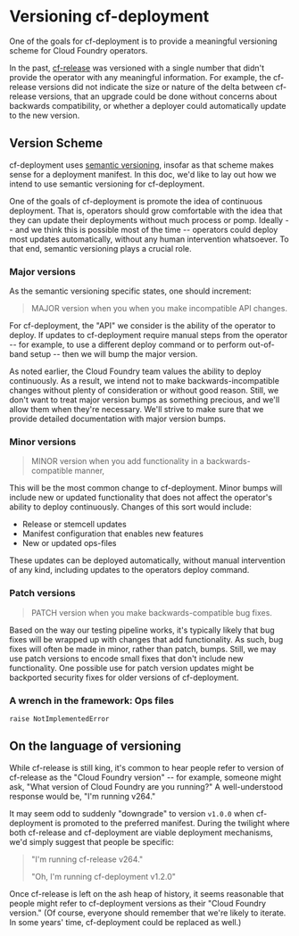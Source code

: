 # Versioning cf-deployment

One of the goals for cf-deployment
is to provide a meaningful versioning scheme
for Cloud Foundry operators.

In the past,
[cf-release](https://github.com/cloudfoundry/cf-release)
was versioned with a single number
that didn't provide the operator with any meaningful information.
For example,
the cf-release versions did not indicate
the size or nature of the delta between cf-release versions,
that an upgrade could be done without concerns about backwards compatibility,
or whether a deployer could automatically update to the new version.

## Version Scheme
cf-deployment uses [semantic versioning](https://server.org),
insofar as that scheme makes sense for a deployment manifest.
In this doc, we'd like to lay out
how we intend to use semantic versioning for cf-deployment.

One of the goals of cf-deployment
is promote the idea of continuous deployment.
That is, operators should grow comfortable
with the idea that they can update their deployments
without much process or pomp.
Ideally
-- and we think this is possible most of the time --
operators could deploy most updates automatically,
without any human intervention whatsoever.
To that end,
semantic versioning plays a crucial role.

### Major versions
As the semantic versioning specific states, one should increment:
> MAJOR version when you when you make incompatible API changes.

For cf-deployment,
the "API" we consider
is the ability of the operator to deploy.
If updates to cf-deployment require manual steps
from the operator
-- for example, to use a different deploy command
or to perform out-of-band setup --
then we will bump the major version.

As noted earlier,
the Cloud Foundry team values the ability
to deploy continuously.
As a result,
we intend not to make backwards-incompatible changes
without plenty of consideration
or without good reason.
Still,
we don't want to treat major version bumps
as something precious,
and we'll allow them when they're necessary.
We'll strive to make sure
that we provide detailed documentation with major version bumps.

### Minor versions
> MINOR version when you add functionality in a backwards-compatible manner,

This will be the most common change to cf-deployment.
Minor bumps will include new or updated functionality
that does not affect the operator's ability to deploy continuously.
Changes of this sort would include:
- Release or stemcell updates
- Manifest configuration that enables new features
- New or updated ops-files

These updates can be deployed automatically,
without manual intervention of any kind,
including updates to the operators deploy command.

### Patch versions
> PATCH version when you make backwards-compatible bug fixes.

Based on the way our testing pipeline works,
it's typically likely that bug fixes will be wrapped up
with changes that add functionality.
As such, bug fixes will often be made in minor,
rather than patch,
bumps.
Still, we may use patch versions
to encode small fixes that don't include new functionality.
One possible use for patch version updates
might be backported security fixes for older versions of cf-deployment.


### A wrench in the framework: Ops files
`raise NotImplementedError`

## On the language of versioning
While cf-release is still king,
it's common to hear people refer to version of cf-release as the "Cloud Foundry version"
-- for example, someone might ask,
"What version of Cloud Foundry are you running?"
A well-understood response would be,
"I'm running v264."

It may seem odd to suddenly "downgrade" to version `v1.0.0`
when cf-deployment is promoted to the preferred manifest.
During the twilight where both cf-release and cf-deployment
are viable deployment mechanisms,
we'd simply suggest that people be specific:

> "I'm running cf-release v264."
>
> "Oh, I'm running cf-deployment v1.2.0"

Once cf-release is left on the ash heap of history,
it seems reasonable that people might refer to cf-deployment versions
as their "Cloud Foundry version."
(Of course, everyone should remember
  that we're likely to iterate.
  In some years' time,
  cf-deployment could be replaced as well.)
